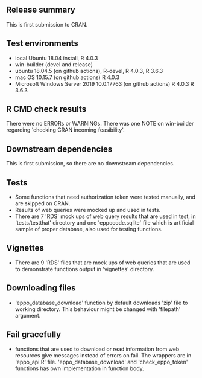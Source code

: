 ## Release summary
This is first submission to CRAN.

## Test environments
* local Ubuntu 18.04 install, R 4.0.3
* win-builder (devel and release)
* ubuntu 18.04.5 (on github actions), R-devel, R 4.0.3, R 3.6.3
* mac OS 10.15.7 (on github actions) R 4.0.3
* Microsoft Windows Server 2019 10.0.17763 (on github actions) R 4.0.3 R 3.6.3

## R CMD check results
There were no ERRORs or WARNINGs.
There was one NOTE on win-builder regarding 'checking CRAN incoming feasibility'. 

## Downstream dependencies
This is first submission, so there are no downstream dependencies.

## Tests
* Some functions that need authorization token were tested manually, and are skipped on CRAN.
* Results of web queries were mocked up and used in tests.
* There are 7 'RDS' mock ups of web query results that are used in test, in 'tests/testthat' directory and one 'eppocode.sqlite` file which is artificial sample of proper database, also used for testing functions.

## Vignettes
* There are 9 'RDS' files that are mock ups of web queries that are used to demonstrate functions output in 'vignettes' directory.

## Downloading files
* 'eppo_database_download' function by default downloads 'zip' file to working directory. This behaviour might be changed with 'filepath' argument.

## Fail gracefully
* functions that are used to download or read information from web resources give messages instead of errors on fail. The wrappers are in 'eppo_api.R' file. 'eppo_database_download' and 'check_eppo_token' functions has own implementation in function body.
